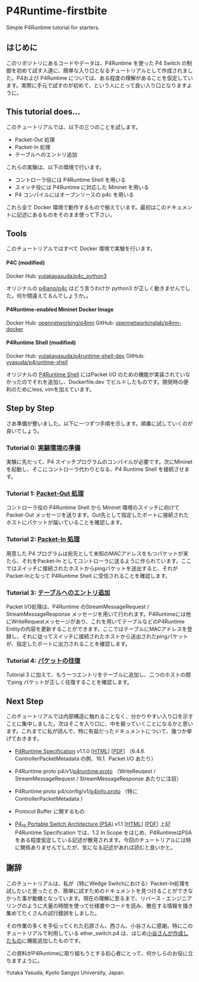 # P4Runtime-firstbite
Simple P4Runtime tutorial for starters.

## はじめに

このリポジトリにあるコードやデータは、P4Runtime を使った P4 Switch の制御を初めて試す人達に、簡単な入り口となるチュートリアルとして作成されました。P4および P4Runtime については、ある程度の理解があることを仮定しています。実際に手元で試すのが初めて、という人にとって良い入り口となりますように。

## This tutorial does…

このチュートリアルでは、以下の三つのことを試します。

- Packet-Out 処理
- Packet-In 処理
- テーブルへのエントリ追加

これらの実験は、以下の環境で行います。

- コントローラ役には P4Runtime Shell を用いる
- スイッチ役には P4Runtime に対応した Mininet を用いる
- P4 コンパイルにはオープンソースの p4c を用いる

これら全て Docker 環境で動作するもので揃えています。最初はこのドキュメントに記述にあるものをそのまま使って下さい。

## Tools

このチュートリアルではすべて Docker 環境で実験を行います。

#### P4C (modified)

Docker Hub: [yutakayasuda/p4c_python3](https://hub.docker.com/repository/docker/yutakayasuda/p4c_python3)

オリジナルの [p4lang/p4c](https://hub.docker.com/r/p4lang/p4c) はどう言うわけか python3 が正しく動きませんでした。何か間違えてるんでしょうか。。

#### P4Runtime-enabled Mininet Docker Image

Docker Hub: [opennetworking/p4mn](https://hub.docker.com/r/opennetworking/p4mn)
GitHub: [opennetworkinglab/p4mn-docker](https://github.com/opennetworkinglab/p4mn-docker)

#### P4Runtime Shell (modified)

Docker Hub: [yutakayasuda/p4runtime-shell-dev](https://hub.docker.com/repository/docker/yutakayasuda/p4runtime-shell-dev)
GitHub: [yyasuda/p4runtime-shell](https://github.com/yyasuda/p4runtime-shell)

オリジナルの [P4Runtime Shell](https://hub.docker.com/r/p4lang/p4runtime-sh) にはPacket I/O のための機能が実装されていなかったのでそれを追加し、Dockerfile.dev でビルドしたものです。開発時の便利のためにless, vimを加えています。

## Step by Step

さあ準備が整いました。以下に一つずつ手順を示します。順番に試していくのが良いでしょう。

### Tutorial 0: [実験環境の準備](./t0_prepare.md)

実験に先だって、P4 スイッチプログラムのコンパイルが必要です。次にMininetを起動し、そこにコントローラ代わりとなる、P4 Runtime Shell を接続させます。

### Tutorial 1: [Packet-Out 処理](./t1_packet-out.md)

コントローラ役の P4Runtime Shell から Mininet 環境のスイッチに向けて Packet-Out メッセージを送ります。Out先として指定したポートに接続されたホストにパケットが届いていることを確認します。

### Tutorial 2: [Packet-In 処理](./t2_packet-in.md)

用意した P4 プログラムは宛先として未知のMACアドレスをもつパケットが来たら、それをPacket-In としてコントローラに送るように作られています。ここではスイッチに接続されたホストからpingパケットを送出すると、それがPacket-Inとなって P4Runtime Shell に受信されることを確認します。

### Tutorial 3: [テーブルへのエントリ追加](./t3_add-entry.md)

Packet I/O処理は、P4Runtime のStreamMessageRequest / StreamMessageResponse メッセージを用いて行われます。P4Runtimeには他にWriteRequestメッセージがあり、これを用いてテーブルなどのP4Runtime Entityの内容を更新することができます。ここではテーブルにMACアドレスを登録し、それに従ってスイッチに接続されたホストから送出されたpingパケットが、指定したポートに出力されることを確認します。

### Tutorial 4: [パケットの往復](./t4_roundtrip.md)

Tutorial 3 に加えて、もう一つエントリをテーブルに追加し、二つのホストの間でping パケットが正しく往復することを確認します。

## Next Step

このチュートリアルでは内部構造に触れることなく、分かりやすい入り口を示すことに集中しました。次はそこを入り口に、中を掘っていくことになるかと思います。これまでに私が読んで、特に有益だったドキュメントについて、幾つか挙げておきます。

- [P4Runtime Specification](https://p4.org/specs/) v1.1.0 [[HTML](https://p4.org/p4runtime/spec/v1.1.0/P4Runtime-Spec.html)] [[PDF](https://p4.org/p4runtime/spec/v1.1.0/P4Runtime-Spec.pdf)]
  （6.4.6. ControllerPacketMetadata の例、16.1. Packet I/O あたり）
- P4Runtime proto p4/v1/[p4runtime.proto](https://github.com/p4lang/p4runtime/blob/master/proto/p4/v1/p4runtime.proto) 
  （WriteReuqest / StreamMessageRequest / StreamMessageResponse あたりに注目）
- P4Runtime proto p4/config/v1/[p4info.proto](https://github.com/p4lang/p4runtime/blob/master/proto/p4/config/v1/p4info.proto) 
  （特に ControllerPacketMetadata ）
- Protocol Buffer に関するもの

- [P4<sub>16</sub> Portable Switch Architecture (PSA)](https://p4.org/specs/) v1.1 [[HTML](https://p4.org/p4-spec/docs/PSA-v1.1.0.html)] [[PDF](https://p4.org/p4-spec/docs/PSA-v1.1.0.pdf)]
  上記P4Runtime Specification では、1.2 In Scope をはじめ、P4RuntimeはPSAをある程度仮定している記述が散見されます。今回のチュートリアルには特に関係ありませんでしたが、気になる記述があれば読むと良いかと。

## 謝辞

このチュートリアルは、私が（特にWedge Switchにおける）Packet-In処理を試したいと思ったとき、簡単に試すためのドキュメントを見つけることができなかった事が動機となっています。現在の理解に至るまで、リバース・エンジニアリングのように大量の時間を使って仕様書やコードを読み、散在する情報を掻き集めてたくさんの試行錯誤をしました。

その作業の多くを手伝ってくれた石原さん、西さん、小谷さんに感謝。特にこのチュートリアルで利用している ether_switch.p4 は、はじめ[小谷さんが作成したもの](https://gist.github.com/daisuke-k/1714c176e62280cc8627dc5e96846e56)に機能追加したものです。

この資料がP4Runtimeに取り組もうとする初心者にとって、何かしらのお役に立ちますように。

Yutaka Yasuda, Kyoto Sangyo University, Japan.

